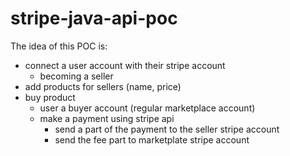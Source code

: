 # stripe-java-api-poc

The idea of this POC is:
- connect a user account with their stripe account
  - becoming a seller
- add products for sellers (name, price)
- buy product
  - user a buyer account (regular marketplace account)
  - make a payment using stripe api
    - send a part of the payment to the seller stripe account
    - send the fee part to marketplate stripe account